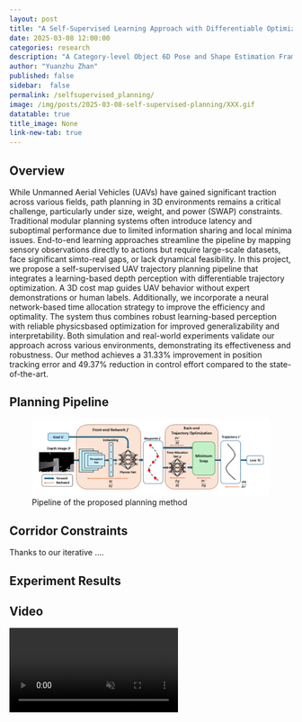 ```yaml
---
layout: post
title: "A Self-Supervised Learning Approach with Differentiable Optimization for UAV Trajectory Planning"
date: 2025-03-08 12:00:00
categories: research
description: "A Category-level Object 6D Pose and Shape Estimation Framework"
author: "Yuanzhu Zhan"
published: false
sidebar:  false
permalink: /selfsupervised_planning/
image: /img/posts/2025-03-08-self-supervised-planning/XXX.gif
datatable: true
title_image: None
link-new-tab: true
---
```



## Overview
While Unmanned Aerial Vehicles (UAVs) have gained significant traction across various fields, path planning in 3D environments remains a critical challenge, particularly under size, weight, and power (SWAP) constraints. Traditional modular planning systems often introduce latency and suboptimal performance due to limited information sharing and local minima issues. End-to-end learning approaches streamline the pipeline by mapping sensory observations directly to actions but require large-scale datasets, face significant simto-real gaps, or lack dynamical feasibility. In this project, we propose a self-supervised UAV trajectory planning pipeline that integrates a learning-based depth perception with differentiable trajectory optimization. A 3D cost map guides UAV behavior without expert demonstrations or human labels. Additionally, we incorporate a neural network-based time allocation strategy to improve the efficiency and optimality. The system thus combines robust learning-based perception with reliable physicsbased optimization for improved generalizability and interpretability. Both simulation and real-world experiments validate our approach across various environments, demonstrating its effectiveness and robustness. Our method achieves a 31.33% improvement in position tracking error and 49.37% reduction in control effort compared to the state-of-the-art.


## Planning Pipeline
<figure>
 <img src="/img/posts/2025-03-08-self-supervised-planning/pipeline.png"/>
 <figcaption>
       Pipeline of the proposed planning method
 </figcaption>
</figure>

## Corridor Constraints
Thanks to our iterative ....

## Experiment Results


## Video

<!-- {% youtube 3AMcM3uUaUw %} -->
<video controls autoplay loop muted playsinline 
       src="/img/posts/2024-08-30-flyingcalligraphy/write_i_22_1.mp4" type="video/mp4">
</video>

<!-- ### Publication -->


